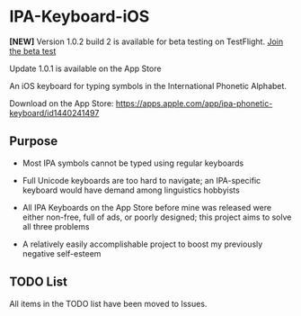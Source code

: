 # IPA-Keyboard-iOS

**[NEW]** Version 1.0.2 build 2 is available for beta testing on TestFlight. [Join the beta test](https://testflight.apple.com/join/lPas1HHg)

Update 1.0.1 is available on the App Store

An iOS keyboard for typing symbols in the International Phonetic Alphabet. 

Download on the App Store: https://apps.apple.com/app/ipa-phonetic-keyboard/id1440241497

## Purpose

- Most IPA symbols cannot be typed using regular keyboards

- Full Unicode keyboards are too hard to navigate; an IPA-specific keyboard would have demand among linguistics hobbyists

- All IPA Keyboards on the App Store before mine was released were either non-free, full of ads, or poorly designed; this project aims to solve all three problems

- A relatively easily accomplishable project to boost my previously negative self-esteem

## TODO List

All items in the TODO list have been moved to Issues.
